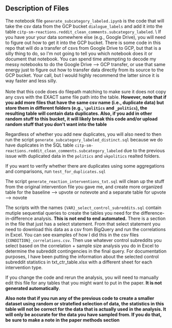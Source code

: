 ## Description of Files

The notebook file `generate_subcategory_labeled.ipynb` is the code that will take the csv data from the GCP bucket `dialogue_labels` and add it into the table `citp-sm-reactions.reddit_clean_comments.subcategory_labeled`\. 
\\
If you have your your data somewhere else (e.g., Google Drive), you will need to figure out how to get it into the GCP bucket. There is some code in this repo that will do a transfer of csvs from Google Drive to GCP, but that is a silly thing to do, so I'm not going to tell you which notebook does it or document that notebook. You can spend time attempting to decode my messy notebooks to do the Google Drive --> GCP transfer, or use that same energy just to figure out how to transfer data directly from its source to the GCP bucket. Your call, but I would highly recommend the latter since it is way faster and less silly. \
\
Note that this code does do filepath matching to make sure it does not copy any csvs with the EXACT same file path into the table. **However, note that if you add more files that have the same csv name (i.e., duplicate data) but store them in different folders (e.g., `\politics` and `_politics`), the resulting table will contain data duplicates. Also, if you add in other random stuff to this bucket, it will likely break this code and/or upload random stuff that you don't want into the table** 

Regardless of whether you add new duplicates, you will also need to then run the script `generate_subcategory_labeled_distinct.sql` because we do have duplicates in the SQL table `citp-sm-reactions.reddit_clean_comments.subcategory_labeled` due to the previous issue with duplicated data in the `politics` and `ukpolitics` realted folders. 

If you want to verify whether there are duplicates using some aggregations and comparisons, run `test_for_duplicates.sql`

The script `generate_reaction_interventions_txt.sql` will clean up the stuff from the original intervention file you gave me, and create more organized table for the baseline --> upvote or notevote and a separate table for upvote --> novote

The scripts with the names `{VAR}_select_control_subreddits.sql` contain mutiple sequential queries to create the tables you need for the difference-in-difference analysis. **This is not end to end automated.** There is a section in the file that just has a select statement. From that select statement you need to download this data as a csv from BigQuery and run the correlations in Excel. You can see examples of how I did this in the csv files `{CONDITION}_correlations.csv`. Then use whatever control subreddits you select based on the correlation + sample size analysis you do in Excel to determine the subreddit contingencies in the final query. For documentation purposes, I have been putting the information about the selected control subreddit statistics in txt_ctr_table.xlsx with a different sheet for each intervention type. 

If you change the code and rerun the analysis, you will need to manually edit this file for any tables that you might want to put in the paper. **It is not generated automatically**. 

**Also note that if you run any of the previous code to create a smaller dataset using random or stratefied selection of data, the statistics in this table will not be correct for the data that is actually used in the analysis. It will only be accurate for the data you have sampled from. If you do that, be sure to make a note in the paper methods section**



